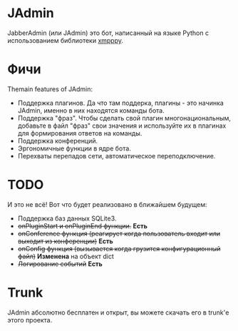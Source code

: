 # JAdmin #
JabberAdmin (или JAdmin) это бот, написанный на языке Python с использованием библиотеки [xmpppy](http://xmpppy.sourceforge.net/).
# Фичи #
Themain features of JAdmin:
  * Поддержка плагинов. Да что там поддерка, плагины - это начинка JAdmin, именно в них находятся команды бота.
  * Поддержка "фраз". Чтобы сделать свой плагин многонациональным, добавьте в файл "фраз" свои значения и используйте их в плагинах для формирования ответов на команды.
  * Поддержка конференций.
  * Эргономичные функции в ядре бота.
  * Перехваты перепадов сети, автоматическое переподключение.
# TODO #
И это не всё! Вот что будет реализовано в ближайшем будущем:
  * Поддержка баз данных SQLite3.
  * ~~onPluginStart и onPluginEnd функции.~~ **Есть**
  * ~~onConference функция (реагирует когда пользователь входит или выходит из конференции)~~ **Есть**
  * ~~onConfig функция (вызывается когда грузится конфигурационный файл)~~ **Изменена** на объект dict
  * ~~Логирование событий~~ **Есть**
# Trunk #
JAdmin абсолютно бесплатен и открыт, вы можете скачать его в trunk'е этого проекта.